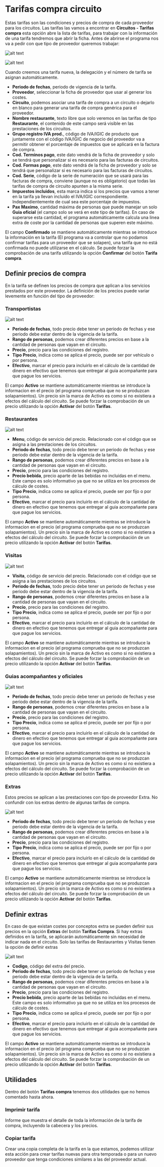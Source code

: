 # Tarifas compra circuito

Estas tarifas son las condiciones y precios de compra de cada proveedor para los circuitos. Las tarifas las vamos a encontrar en **Circuitos - Tarifas compra** esta opción abre la lista de tarifas, para trabajar con la información de una tarifa tendremos que abrir la ficha. Antes de abrirse el programa nos va a pedir con que tipo de proveedor queremos trabajar:

![alt text](.\images\TiposdeProveedor.png)

![alt text](.\images\FichaTarifaCompra.png)

Cuando creemos una tarifa nueva, la delegación y el número de tarifa se asignan automáticamente.

- **Periodo de fechas**, periodo de vigencia de la tarifa.
- **Proveedor**, seleccionar la ficha de proveedor que usar al generar los costes.
- **Circuito**, podemos asociar una tarifa de compra a un circuito o dejarlo en blanco para generar una tarifa de compra genérica para el proveedor.
- **Nombre restaurante**, texto libre que solo veremos en las tarifas de tipo **Restaurante**, el contenido de este campo será visible en las prestaciones de los circuitos.
- **Grupo registro IVA prod.**, código de IVA/IGIC de producto que juntamente con el código IVA/IGIC de negocio del proveedor va a permitir obtener el porcentaje de impuestos que se aplicará en la factura de compra.
- **Cod. Terminos pago**, este dato vendrá de la ficha de proveedor y solo se tendrá que personalizar si es necesario para las facturas de circuitos.
- **Cod. Formas pago**, este dato vendrá de la ficha de proveedor y solo se tendrá que personalizar si es necesario para las facturas de circuitos.
- **Cod. Serie**, código de la serie de numeración que se usará para las facturas de compra, conviene (aunque no es obligatorio) que todas las tarifas de compra de circuito apunten a la misma serie.
- **Impuestos incluidos**, esta marca indica si los precios que vamos a tener en la tarifa ya llevan incluido el IVA/IGIC correspondiente. Independientemente de cual sea este porcentaje de impuestos.
- **Pax Maximo**, cantidad máxima de personas que puede manejar un solo **Guia oficial** (el campo solo se verá en este tipo de tarifas). En caso de superarse esta cantidad, el programa automáticamente calcula una linea extra de coste por la cantidad de personas que superen este máximo. 

El campo **Confirmado** se mantiene automáticamente mientras se introduce la información en la tarifa (El programa va a controlar que no podamos confirmar tarifas para un proveedor que se solapen), una tarifa que no está confirmada no puede utilizarse en el cálculo. Se puede forzar la comprobación de una tarifa utilizando la opción **Confirmar** del botón **Tarifa compra**.

## Definir precios de compra

En la tarifa se definen los precios de compra que aplican a los servicios prestados por este proveedor. La definición de los precios puede variar levemente en función del tipo de proveedor:

### Transportistas

![alt text](.\images\PreciosCompraTransportista.png)

- **Periodo de fechas**, todo precio debe tener un periodo de fechas y ese periodo debe estar dentro de la vigencia de la tarifa.
- **Rango de personas**, podemos crear diferentes precios en base a la cantidad de personas que vayan en el circuito. 
- **Precio**, precio para las condiciones del registro.
- **Tipo Precio**, indica como se aplica el precio, puede ser por vehículo o por persona.
- **Efectivo**, marcar el precio para incluirlo en el cálculo de la cantidad de dinero en efectivo que tenemos que entregar al guia acompañante para que pague los servicios.

El campo **Activo** se mantiene automáticamente mientras se introduce la informacion en el precio (el programa comprueba que no se produzcan solapamientos). Un precio sin la marca de Activo es como si no existiera a efectos del cálculo del circuito. Se puede forzar la comprobación de un precio utilizando la opción **Activar** del botón **Tarifas**.

### Restaurantes

![alt text](.\images\PreciosCompraRestaurante.png)

- **Menu**, código de servicio del precio. Relacionado con el código que se asigna a las prestaciones de los circuitos.
- **Periodo de fechas**, todo precio debe tener un periodo de fechas y ese periodo debe estar dentro de la vigencia de la tarifa.
- **Rango de personas**, podemos crear diferentes precios en base a la cantidad de personas que vayan en el circuito. 
- **Precio**, precio para las condiciones del registro.
- **Precio bebida**, precio aparte de las bebidas no incluidas en el menu. Este campo es solo informativo ya que no se utiliza en los procesos de cálculo de costes.
- **Tipo Precio**, indica como se aplica el precio, puede ser por fijo o por persona.
- **Efectivo**, marcar el precio para incluirlo en el cálculo de la cantidad de dinero en efectivo que tenemos que entregar al guia acompañante para que pague los servicios.

El campo **Activo** se mantiene automáticamente mientras se introduce la informacion en el precio (el programa comprueba que no se produzcan solapamientos). Un precio sin la marca de Activo es como si no existiera a efectos del cálculo del circuito. Se puede forzar la comprobación de un precio utilizando la opción **Activar** del botón **Tarifas**.

### Visitas 

![alt text](.\images\PreciosCompraVisita.png)

- **Visita**, código de servicio del precio. Relacionado con el código que se asigna a las prestaciones de los circuitos.
- **Periodo de fechas**, todo precio debe tener un periodo de fechas y ese periodo debe estar dentro de la vigencia de la tarifa.
- **Rango de personas**, podemos crear diferentes precios en base a la cantidad de personas que vayan en el circuito. 
- **Precio**, precio para las condiciones del registro.
- **Tipo Precio**, indica como se aplica el precio, puede ser por fijo o por persona.
- **Efectivo**, marcar el precio para incluirlo en el cálculo de la cantidad de dinero en efectivo que tenemos que entregar al guia acompañante para que pague los servicios.

El campo **Activo** se mantiene automáticamente mientras se introduce la informacion en el precio (el programa comprueba que no se produzcan solapamientos). Un precio sin la marca de Activo es como si no existiera a efectos del cálculo del circuito. Se puede forzar la comprobación de un precio utilizando la opción **Activar** del botón **Tarifas**.

### Guias acompañantes y oficiales

![alt text](.\images\PreciosCompraGuiaAcom.png)

- **Periodo de fechas**, todo precio debe tener un periodo de fechas y ese periodo debe estar dentro de la vigencia de la tarifa.
- **Rango de personas**, podemos crear diferentes precios en base a la cantidad de personas que vayan en el circuito. 
- **Precio**, precio para las condiciones del registro.
- **Tipo Precio**, indica como se aplica el precio, puede ser por fijo o por persona.
- **Efectivo**, marcar el precio para incluirlo en el cálculo de la cantidad de dinero en efectivo que tenemos que entregar al guia acompañante para que pague los servicios.

El campo **Activo** se mantiene automáticamente mientras se introduce la informacion en el precio (el programa comprueba que no se produzcan solapamientos). Un precio sin la marca de Activo es como si no existiera a efectos del cálculo del circuito. Se puede forzar la comprobación de un precio utilizando la opción **Activar** del botón **Tarifas**.

### Extras

Estos precios se aplican a las prestaciones con tipo de proveedor Extra. No confundir con los extras dentro de algunas tarifas de compra.

![alt text](.\images\PreciosCompraExtras.png)

- **Periodo de fechas**, todo precio debe tener un periodo de fechas y ese periodo debe estar dentro de la vigencia de la tarifa.
- **Rango de personas**, podemos crear diferentes precios en base a la cantidad de personas que vayan en el circuito. 
- **Precio**, precio para las condiciones del registro.
- **Tipo Precio**, indica como se aplica el precio, puede ser por fijo o por persona.
- **Efectivo**, marcar el precio para incluirlo en el cálculo de la cantidad de dinero en efectivo que tenemos que entregar al guia acompañante para que pague los servicios.

El campo **Activo** se mantiene automáticamente mientras se introduce la informacion en el precio (el programa comprueba que no se produzcan solapamientos). Un precio sin la marca de Activo es como si no existiera a efectos del cálculo del circuito. Se puede forzar la comprobación de un precio utilizando la opción **Activar** del botón **Tarifas**.

## Definir extras

En caso de que existan costes por conceptos extra se pueden definir sus precios en la opción **Extras** del botón **Tarifas Compra**. Si hay extras definidos en la tarifa, se aplicarán automáticamente sin necesidad de indicar nada en el circuito. Solo las tarifas de Restaurantes y Visitas tienen la opción de definir extras

![alt text](.\images\ExtrasTarifasCompra.png)

- **Codigo**, código del extra del precio.
- **Periodo de fechas**, todo precio debe tener un periodo de fechas y ese periodo debe estar dentro de la vigencia de la tarifa.
- **Rango de personas**, podemos crear diferentes precios en base a la cantidad de personas que vayan en el circuito. 
- **Precio**, precio para las condiciones del registro.
- **Precio bebida**, precio aparte de las bebidas no incluidas en el menu. Este campo es solo informativo ya que no se utiliza en los procesos de cálculo de costes.
- **Tipo Precio**, indica como se aplica el precio, puede ser por fijo o por persona.
- **Efectivo**, marcar el precio para incluirlo en el cálculo de la cantidad de dinero en efectivo que tenemos que entregar al guia acompañante para que pague los servicios.

El campo **Activo** se mantiene automáticamente mientras se introduce la informacion en el precio (el programa comprueba que no se produzcan solapamientos). Un precio sin la marca de Activo es como si no existiera a efectos del cálculo del circuito. Se puede forzar la comprobación de un precio utilizando la opción **Activar** del botón **Tarifas**.

## Utilidades

Dentro del botón **Tarifas compra** tenemos dos utilidades que no hemos comentado hasta ahora.

### Imprimir tarifa

Informe que muestra el detalle de toda la información de la tarifa de compra, incluyendo la cabecera y los precios.

### Copiar tarifa

Crear una copia completa de la tarifa en la que estamos, podemos utilizar esta acción para crear tarifas nuevas para otra temporada o para un nuevo proveedor que tenga condiciones similares a las del proveedor actual.